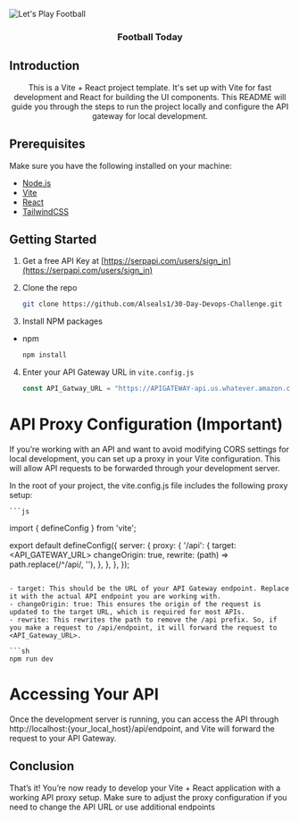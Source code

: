 ![Let's Play Football](https://www.pexels.com/photo/football-player-grayscale-photo-2253884/)

<h3 align="center">Football Today</h3>
<div>
<h2> Introduction</h2>

<p align="center">This is a Vite + React project template. It's set up with Vite for fast development and React for building the UI components. This README will guide you through the steps to run the project locally and configure the API gateway for local development.</p>
</div>
<h2> Prerequisites </h2>

Make sure you have the following installed on your machine:

- [Node.js](https://nodejs.org/)
- [Vite](https://vitejs.dev/)
- [React](https://reactjs.org/)
- [TailwindCSS](https://tailwindcss.com)

## Getting Started

1. Get a free API Key at [https://serpapi.com/users/sign_in](https://serpapi.com/users/sign_in)
2. Clone the repo

   ```sh
   git clone https://github.com/Alseals1/30-Day-Devops-Challenge.git
   ```

3. Install NPM packages

- npm
  ```sh
  npm install
  ```

4. Enter your API Gateway URL in `vite.config.js`
   ```js
   const API_Gatway_URL = "https://APIGATEWAY-api.us.whatever.amazon.com/dev";
   ```

<h1>API Proxy Configuration (Important)</h1>

<p>If you’re working with an API and want to avoid modifying CORS settings for local development, you can set up a proxy in your Vite configuration. This will allow API requests to be forwarded through your development server.</p>

<p>In the root of your project, the vite.config.js file includes the following proxy setup:</p>

    ```js

import { defineConfig } from 'vite';

export default defineConfig({
server: {
proxy: {
'/api': {
target: <API_GATEWAY_URL>
changeOrigin: true,
rewrite: (path) => path.replace(/^\/api/, ''),
},
},
},
});

````

- target: This should be the URL of your API Gateway endpoint. Replace it with the actual API endpoint you are working with.
- changeOrigin: true: This ensures the origin of the request is updated to the target URL, which is required for most APIs.
- rewrite: This rewrites the path to remove the /api prefix. So, if you make a request to /api/endpoint, it will forward the request to <API_Gateway_URL>.

```sh
npm run dev
````

<h1>Accessing Your API</h1>

<p> Once the development server is running, you can access the API through http://localhost:{your_local_host}/api/endpoint, and Vite will forward the request to your API Gateway.</p>

<h2>Conclusion</h2>

<p>That’s it! You’re now ready to develop your Vite + React application with a working API proxy setup. Make sure to adjust the proxy configuration if you need to change the API URL or use additional endpoints</p>
